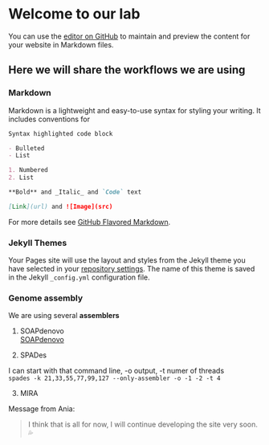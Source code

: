 # Welcome to our lab

You can use the [editor on GitHub](https://github.com/ankarn/ankarn.github.io/edit/master/index.md) to maintain and preview the content for your website in Markdown files.

## Here we will share the workflows we are using

### Markdown

Markdown is a lightweight and easy-to-use syntax for styling your writing. It includes conventions for

```markdown
Syntax highlighted code block

- Bulleted
- List

1. Numbered
2. List

**Bold** and _Italic_ and `Code` text

[Link](url) and ![Image](src)
```

For more details see [GitHub Flavored Markdown](https://guides.github.com/features/mastering-markdown/).

### Jekyll Themes

Your Pages site will use the layout and styles from the Jekyll theme you have selected in your [repository settings](https://github.com/ankarn/ankarn.github.io/settings). The name of this theme is saved in the Jekyll `_config.yml` configuration file.

### Genome assembly

We are using several **assemblers**

1. SOAPdenovo  
[SOAPdenovo](https://github.com/aquaskyline/SOAPdenovo2)

2. SPADes

I can start with that command line, -o output, -t numer of threads  
`spades -k 21,33,55,77,99,127 --only-assembler -o -1 -2 -t 4 `

3. MIRA


Message from Ania:

> I think that is all for now, I will continue developing the site very soon. :sweat_drops:


